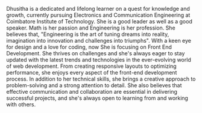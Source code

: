 Dhusitha is a dedicated and lifelong learner on a quest for knowledge and growth, currently pursuing Electronics and Communication Engineering at Coimbatore Institute of Technology. She is a good leader as well as a good speaker. Math is her passion and Engineering is her profession. She believes that, "Engineering is the art of tuning dreams into reality, imagination into innovation and challenges into triumphs". With a keen eye for design and a love for coding, now She is focusing on Front End Development. She thrives on challenges and she's always eager to stay updated with the latest trends and technologies in the ever-evolving world of web development. From creating responsive layouts to optimizing performance, she enjoys every aspect of the front-end development process. In addition to her technical skills, she brings a creative approach to problem-solving and a strong attention to detail. She also believes that effective communication and collaboration are essential in delivering successful projects, and she's always open to learning from and working with others.
